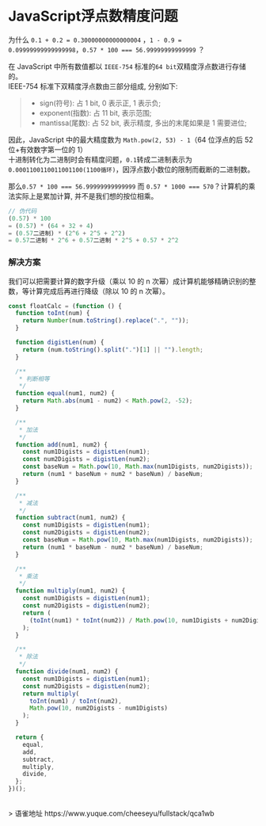 # JavaScript浮点数精度问题
为什么 `0.1 + 0.2 = 0.30000000000000004` ，`1 - 0.9 = 0.09999999999999998`，`0.57 * 100 === 56.99999999999999` ？

在 JavaScript 中所有数值都以 `IEEE-754` 标准的`64 bit`双精度浮点数进行存储的。  
IEEE-754 标准下双精度浮点数由三部分组成, 分别如下:

> - sign(符号): 占 1 bit, 0 表示正, 1 表示负;
> - exponent(指数): 占 11 bit, 表示范围;
> - mantissa(尾数): 占 52 bit, 表示精度, 多出的末尾如果是 1 需要进位;

因此，JavaScript 中的最大精度数为 `Math.pow(2, 53) - 1`（64 位浮点的后 52 位+有效数字第一位的 1）  
十进制转化为二进制时会有精度问题，`0.1`转成二进制表示为`0.0001100110011001100(1100循环)`，因浮点数小数位的限制而截断的二进制数。

那么`0.57 * 100 === 56.99999999999999` 而 `0.57 * 1000 === 570`？计算机的乘法实际上是累加计算, 并不是我们想的按位相乘。

```javascript
// 伪代码
(0.57) * 100
= (0.57) * (64 + 32 + 4)
= (0.57二进制) * (2^6 + 2^5 + 2^2)
= 0.57二进制 * 2^6 + 0.57二进制 * 2^5 + 0.57 * 2^2
```

### 解决方案

我们可以把需要计算的数字升级（乘以 10 的 n 次幂）成计算机能够精确识别的整数，等计算完成后再进行降级（除以 10 的 n 次幂）。

```javascript
const floatCalc = (function () {
  function toInt(num) {
    return Number(num.toString().replace(".", ""));
  }

  function digistLen(num) {
    return (num.toString().split(".")[1] || "").length;
  }

  /**
   * 判断相等
   */
  function equal(num1, num2) {
    return Math.abs(num1 - num2) < Math.pow(2, -52);
  }

  /**
   * 加法
   */
  function add(num1, num2) {
    const num1Digists = digistLen(num1);
    const num2Digists = digistLen(num2);
    const baseNum = Math.pow(10, Math.max(num1Digists, num2Digists));
    return (num1 * baseNum + num2 * baseNum) / baseNum;
  }

  /**
   * 减法
   */
  function subtract(num1, num2) {
    const num1Digists = digistLen(num1);
    const num2Digists = digistLen(num2);
    const baseNum = Math.pow(10, Math.max(num1Digists, num2Digists));
    return (num1 * baseNum - num2 * baseNum) / baseNum;
  }

  /**
   * 乘法
   */
  function multiply(num1, num2) {
    const num1Digists = digistLen(num1);
    const num2Digists = digistLen(num2);
    return (
      (toInt(num1) * toInt(num2)) / Math.pow(10, num1Digists + num2Digists)
    );
  }

  /**
   * 除法
   */
  function divide(num1, num2) {
    const num1Digists = digistLen(num1);
    const num2Digists = digistLen(num2);
    return multiply(
      toInt(num1) / toInt(num2),
      Math.pow(10, num2Digists - num1Digists)
    );
  }

  return {
    equal,
    add,
    subtract,
    multiply,
    divide,
  };
})();
```
  
<br />
> 语雀地址 https://www.yuque.com/cheeseyu/fullstack/qca1wb